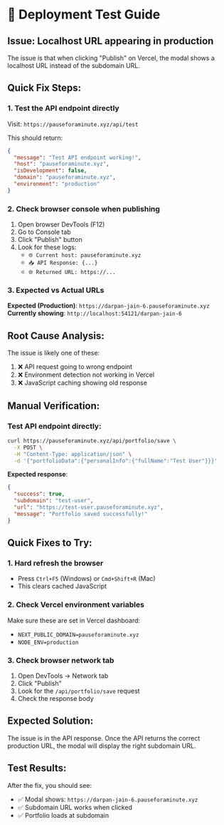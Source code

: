 # 🚀 Deployment Test Guide

## Issue: Localhost URL appearing in production

The issue is that when clicking "Publish" on Vercel, the modal shows a localhost URL instead of the subdomain URL.

## Quick Fix Steps:

### 1. Test the API endpoint directly
Visit: `https://pauseforaminute.xyz/api/test`

This should return:
```json
{
  "message": "Test API endpoint working!",
  "host": "pauseforaminute.xyz",
  "isDevelopment": false,
  "domain": "pauseforaminute.xyz",
  "environment": "production"
}
```

### 2. Check browser console when publishing
1. Open browser DevTools (F12)
2. Go to Console tab
3. Click "Publish" button
4. Look for these logs:
   - `🌐 Current host: pauseforaminute.xyz`
   - `📥 API Response: {...}`
   - `🌐 Returned URL: https://...`

### 3. Expected vs Actual URLs

**Expected (Production)**: `https://darpan-jain-6.pauseforaminute.xyz`
**Currently showing**: `http://localhost:54121/darpan-jain-6`

## Root Cause Analysis:

The issue is likely one of these:
1. ❌ API request going to wrong endpoint
2. ❌ Environment detection not working in Vercel
3. ❌ JavaScript caching showing old response

## Manual Verification:

### Test API endpoint directly:
```bash
curl https://pauseforaminute.xyz/api/portfolio/save \
  -X POST \
  -H "Content-Type: application/json" \
  -d '{"portfolioData":{"personalInfo":{"fullName":"Test User"}}}'
```

**Expected response**:
```json
{
  "success": true,
  "subdomain": "test-user",
  "url": "https://test-user.pauseforaminute.xyz",
  "message": "Portfolio saved successfully!"
}
```

## Quick Fixes to Try:

### 1. Hard refresh the browser
- Press `Ctrl+F5` (Windows) or `Cmd+Shift+R` (Mac)
- This clears cached JavaScript

### 2. Check Vercel environment variables
Make sure these are set in Vercel dashboard:
- `NEXT_PUBLIC_DOMAIN=pauseforaminute.xyz`
- `NODE_ENV=production`

### 3. Check browser network tab
1. Open DevTools → Network tab
2. Click "Publish"
3. Look for the `/api/portfolio/save` request
4. Check the response body

## Expected Solution:

The issue is in the API response. Once the API returns the correct production URL, the modal will display the right subdomain URL.

## Test Results:

After the fix, you should see:
- ✅ Modal shows: `https://darpan-jain-6.pauseforaminute.xyz`
- ✅ Subdomain URL works when clicked
- ✅ Portfolio loads at subdomain 